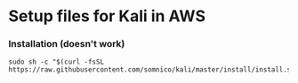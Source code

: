 # Setup files for Kali in AWS

### Installation (doesn't work)
```
sudo sh -c "$(curl -fsSL https://raw.githubusercontent.com/somnico/kali/master/install/install.sh)"
```
